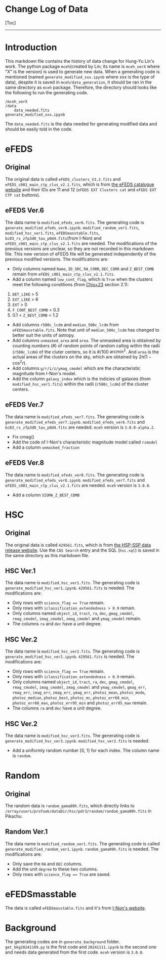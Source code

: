 Change Log of Data
===

[Toc]

---
# Introduction
This markdown file contains the history of data change for Hung-Yu Lin's work. The python package `mceh`(created by Lin; its name is `mceh_verX` where "X" is the version) is used to generate new data. When a generating code is mentioned (named `generate_modified_xxx.ipynb` where xxx is the type of data), despite it is saved in `mceh/data_generation`, it should be ran in the same directory as `mceh` package. Therefore, the directory should looks like the following to run the generating code.
```
/mceh_verX
/data
    data_needed.fits
generate_modified_xxx.ipynb
```
The `data_needed.fits` is the data needed for generating modified data and should be easily told in the code.
# eFEDS
## Original
The original data is called `eFEDS_clusters_V3.2.fits` and `eFEDS_c001_main_ctp_clus_v2.1.fits`, which is from [the eFEDS catalogue website](https://erosita.mpe.mpg.de/edr/eROSITAObservations/Catalogues/) and their IDs are 11 and 12 (`eFEDS EXT Clusters cat` and `eFEDS EXT CTP cat` buttons).

## eFEDS Ver.6
The data name is `modified_efeds_ver6.fits`.
The generating code is `generate_modified_efeds_ver6.ipynb`.
`modified_random_ver1.fits`, `modified_hsc_ver1.fits`, `eFEDSmasstable.fits`, `bc03_rs_zfp3d0_tau_p0d4.fits`(from I-Non) and `eFEDS_c001_main_ctp_clus_v2.1.fits` are needed.
The modifications of the previous versions are unclear, so they are not recorded in this markdown file. This new version of eFEDS file will be generated independently of the previous modified versions.
The modifications are:
- Only columns named `Name`, `ID_SRC`, `RA_CORR`, `DEC_CORR` and `Z_BEST_COMB` remain from `eFEDS_c001_main_ctp_clus_v2.1.fits`.
- Add a column named `low_cont_flag`, which is `True` when the clusters meet the following conditions (from [Chiu+23](https://arxiv.org/abs/2207.12429) section 2.1): 
1. `DET_LIKE` > 5
2. `EXT_LIKE` > 6
3. `EXT` > 0
4. `F_CONT_BEST_COMB` < 0.3
5.  0.1 < `Z_BEST_COMB` < 1.2
- Add columns `r500c_lcdm` and `median_500c_lcdm` from `eFEDSmasstable.fits`. Note that unit of `median_500c_lcdm` has changed to better suit the units of astropy.
- Add columns `unmasked_area` and `area`. The unmasked area is obtained by counting numbers (#) of random points of random catlog within the radii (`r500c_lcdm`) of the cluter centers, so it is #/100 $\text{arcmin}^2$. And `area` is the actual areas of the clusters on the sky, which are obtained by $2\pi (1-\cos^2{r})$.
- Add columns `g/r/i/z/ymag_cmodel` which are the characteristic magnitude from I-Non's model.
- Add the column `galaxy_index` which is the  indicies of galaxies (from `modified_hsc_ver1.fits`) within the radii (`r500c_lcdm`) of the cluster centers.

## eFEDS Ver.7
The data name is `modified_efeds_ver7.fits`.
The generating code is `generate_modified_efeds_ver7.ipynb`.
`modified_efeds_ver6.fits` and `bc03_rs_zfp3d0_tau_p0d4.fits` are needed.
`mceh` version is `3.0.0-alpha.2`.
- Fix cmag()
- Add the code of I-Non's characteristic magnitude model called `rsmodel`
- Add a column `unmasked_fraction`

## eFEDS Ver.8
The data name is `modified_efeds_ver8.fits`.
The generating code is `generate_modified_efeds_ver8.ipynb`.
`modified_efeds_ver7.fits` and `eFEDS_c001_main_ctp_clus_v2.1.fits` are needed.
`mceh` version is `3.0.0`.
- Add a column `SIGMA_Z_BEST_COMB`

# HSC
## Original
The original data is called `429561.fits`, which is from [the HSP-SSP data release website](https://hsc-release.mtk.nao.ac.jp/doc/index.php/data-access__pdr3/). Use the `CAS Search` entry and the SQL (`hsc.sql`) is saved in the same directory as this markdown file.

## HSC Ver.1
The data name is `modified_hsc_ver1.fits`.
The generating code is `generate_modified_hsc_ver1.ipynb`.
`429561.fits` is needed.
The modifications are:
- Only rows with `science_flag == True` remain.
- Only rows with `iclassification_extendedness > 0.9` remain.
- Only columns named `object_id`, `tract`, `ra`, `dec`, `gmag_cmodel`, `rmag_cmodel`, `imag_cmodel`, `zmag_cmodel` and `ymag_cmodel` remain.
- The columns `ra` and `dec` have a unit degree.

## HSC Ver.2
The data name is `modified_hsc_ver2.fits`.
The generating code is `generate_modified_hsc_ver2.ipynb`.
`429561.fits` is needed.
The modifications are:
- Only rows with `science_flag == True` remain.
- Only rows with `iclassification_extendedness > 0.9` remain.
- Only columns named `object_id`, `tract`, `ra`, `dec`, `gmag_cmodel`, `rmag_cmodel`, `imag_cmodel`, `zmag_cmodel` and `ymag_cmodel`, `gmag_err`, `rmag_err`, `imag_err`, `zmag_err`, `ymag_err`, `photoz_mean`, `photoz_mode`, `photoz_median`, `photoz_best`, `photoz_mc`, `photoz_err68_min`, `photoz_err68_max`, `photoz_err95_min` and `photoz_err95_max` remain.
- The columns `ra` and `dec` have a unit degree.

## HSC Ver.2
The data name is `modified_hsc_ver3.fits`.
The generating code is `generate_modified_hsc_ver3.ipynb`.
`modified_hsc_ver2.fits` is needed.
- Add a uniformly random number [0, 1) for each index. The column name is `random`.

# Random

## Original
The random data is `random_gama09h.fits`, which directly links to `/array/users/profoak/dataDir/hsc/pdr3/random/random_gama09h.fits` in Pikachu.

## Random Ver.1

The data name is `modified_random_ver1.fits`. 
The generating code is called `generate_modified_random_ver1.ipynb`.
`random_gama09h.fits` is needed.
The modifications are:
- Only save the `RA` and `DEC` columns.
- Add the unit `degree` to these two columns.
- Only rows with `science_flag == True` are saved.

# eFEDSmasstable

The data is called `eFEDSmasstable.fits` and it's from [I-Non's website](https://inonchiu.github.io/eFEDScosmology_chiu22/).

# Background

The generating codes are in `generate_background` folder. `get_bkg20241109.py` is the first code and `20241111.ipynb` is the second one and needs data generated from the first code.
`mceh` version is `3.0.0`.
